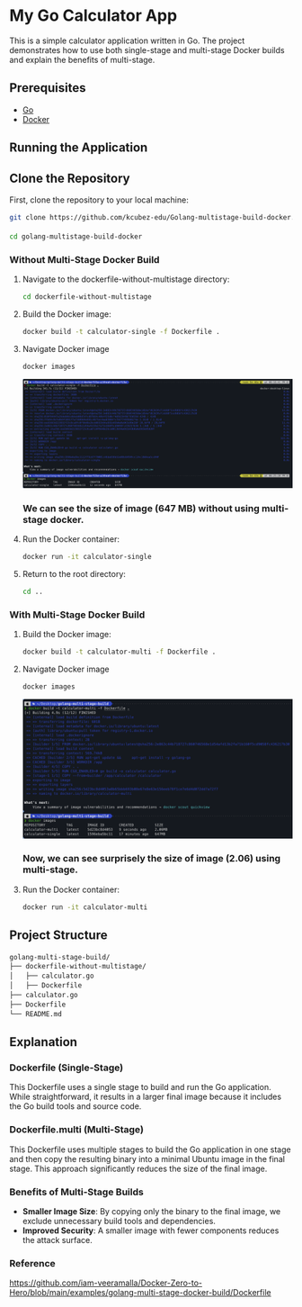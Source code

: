 # My Go Calculator App

This is a simple calculator application written in Go. The project demonstrates how to use both single-stage and multi-stage Docker builds and explain the benefits of multi-stage.
## Prerequisites

- [Go](https://golang.org/dl/)
- [Docker](https://www.docker.com/get-started)

## Running the Application

## Clone the Repository

First, clone the repository to your local machine:

```sh
git clone https://github.com/kcubez-edu/Golang-multistage-build-docker.git

cd golang-multistage-build-docker
```

### Without Multi-Stage Docker Build

1. Navigate to the dockerfile-without-multistage directory:
   ```sh
   cd dockerfile-without-multistage
   ```

2. Build the Docker image:
    ```sh
    docker build -t calculator-single -f Dockerfile .
    ```
3. Navigate Docker image
    ```sh
    docker images
    ```
   ![alt text](image.png)

    ### We can see the size of image (647 MB) without using multi-stage docker.

4. Run the Docker container:
    ```sh
    docker run -it calculator-single
    ```
5. Return to the root directory:
    ```sh
    cd ..
    ```

### With Multi-Stage Docker Build

1. Build the Docker image:
    ```sh
    docker build -t calculator-multi -f Dockerfile .
    ```
2. Navigate Docker image
    ```sh
    docker images
    ```
    ![alt text](image-1.png)
    
    ### Now, we can see surprisely the size of image (2.06) using multi-stage.

3. Run the Docker container:
    ```sh
    docker run -it calculator-multi
    ```

## Project Structure
```sh
golang-multi-stage-build/
├── dockerfile-without-multistage/
│   ├── calculator.go
│   ├── Dockerfile
├── calculator.go
├── Dockerfile
└── README.md
```

## Explanation

### Dockerfile (Single-Stage)

This Dockerfile uses a single stage to build and run the Go application. While straightforward, it results in a larger final image because it includes the Go build tools and source code.

### Dockerfile.multi (Multi-Stage)

This Dockerfile uses multiple stages to build the Go application in one stage and then copy the resulting binary into a minimal Ubuntu image in the final stage. This approach significantly reduces the size of the final image.

### Benefits of Multi-Stage Builds

- **Smaller Image Size**: By copying only the binary to the final image, we exclude unnecessary build tools and dependencies.
- **Improved Security**: A smaller image with fewer components reduces the attack surface.


### Reference
https://github.com/iam-veeramalla/Docker-Zero-to-Hero/blob/main/examples/golang-multi-stage-docker-build/Dockerfile